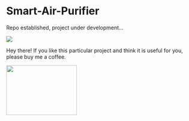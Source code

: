 # Smart-Air-Purifier
Repo established, project under development...


<a href="https://www.buymeacoffee.com/gergohorvath"><img src="https://img.buymeacoffee.com/button-api/?text=Buy me a coffee&emoji=&slug=gergohorvath&button_colour=FFDD00&font_colour=000000&font_family=Cookie&outline_colour=000000&coffee_colour=ffffff" /></a>

Hey there! If you like this particular project and think it is useful for you, please buy me a coffee.

<img src="https://user-images.githubusercontent.com/44551566/210119244-22168cb3-0c06-4a18-9915-401bef94e9b0.png" width="188" height="133">
